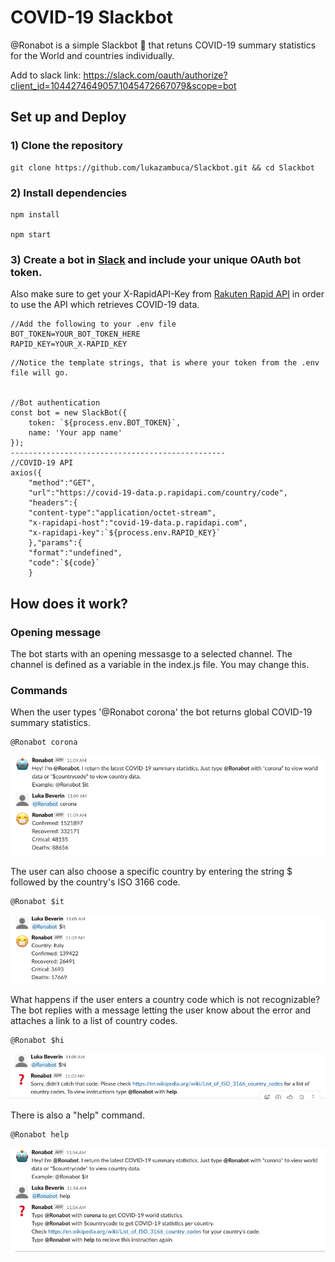 # COVID-19 Slackbot

@Ronabot is a simple Slackbot :robot: that retuns COVID-19 summary statistics for the World and countries individually. 

Add to slack link: https://slack.com/oauth/authorize?client_id=1044274649057.1045472667079&scope=bot

## Set up and Deploy

### 1) Clone the repository
```
git clone https://github.com/lukazambuca/Slackbot.git && cd Slackbot
```
### 2) Install dependencies
```
npm install

npm start
```
### 3) Create a bot in [Slack](https://api.slack.com/apps/AM92STGGG/general?) and include your unique OAuth bot token.
Also make sure to get your X-RapidAPI-Key from [Rakuten Rapid API](https://english.api.rakuten.net/Gramzivi/api/covid-19-data?endpoint=apiendpoint_5c132769-7bb2-4000-b320-f42731a7dee3) in order to use the API which retrieves COVID-19 data.
 ```
 //Add the following to your .env file
BOT_TOKEN=YOUR_BOT_TOKEN_HERE
RAPID_KEY=YOUR_X-RAPID_KEY
```
```
//Notice the template strings, that is where your token from the .env file will go.


//Bot authentication
const bot = new SlackBot({
    token: `${process.env.BOT_TOKEN}`,
    name: 'Your app name'
});
------------------------------------------------
//COVID-19 API
axios({
    "method":"GET",
    "url":"https://covid-19-data.p.rapidapi.com/country/code",
    "headers":{
    "content-type":"application/octet-stream",
    "x-rapidapi-host":"covid-19-data.p.rapidapi.com",
    "x-rapidapi-key":`${process.env.RAPID_KEY}`
    },"params":{
    "format":"undefined",
    "code":`${code}`
    }
```
## How does it work?

### Opening message
The bot starts with an opening messasge to a selected channel. The channel is defined as a variable in the index.js file. You may change this.
### Commands
When the user types '@Ronabot corona' the bot returns global COVID-19 summary statistics.

```
@Ronabot corona
```
![alt text](https://github.com/lukazambuca/Slackbot/blob/master/screenshots/Screenshot%202020-04-09%20at%2011.34.15.png)

The user can also choose a specific country by entering the string $ followed by the country's ISO 3166 code.
```
@Ronabot $it
```
![alt text](https://github.com/lukazambuca/Slackbot/blob/master/screenshots/Screenshot%202020-04-09%20at%2011.45.32.png)

What happens if the user enters a country code which is not recognizable? The bot replies with a message letting the user know about the error and attaches a link to a list of country codes.
```
@Ronabot $hi
```
![alt text](https://github.com/lukazambuca/Slackbot/blob/master/screenshots/Screenshot%202020-04-09%20at%2011.50.31.png)

There is also a "help" command.
```
@Ronabot help
```
![alt text](https://github.com/lukazambuca/Slackbot/blob/master/screenshots/Screenshot%202020-04-09%20at%2011.55.12.png)










